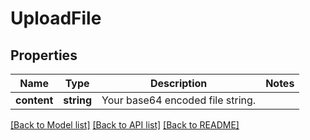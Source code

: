 # UploadFile

## Properties
Name | Type | Description | Notes
------------ | ------------- | ------------- | -------------
**content** | **string** | Your base64 encoded file string. | 

[[Back to Model list]](../../README.md#documentation-for-models) [[Back to API list]](../../README.md#documentation-for-api-endpoints) [[Back to README]](../../README.md)


